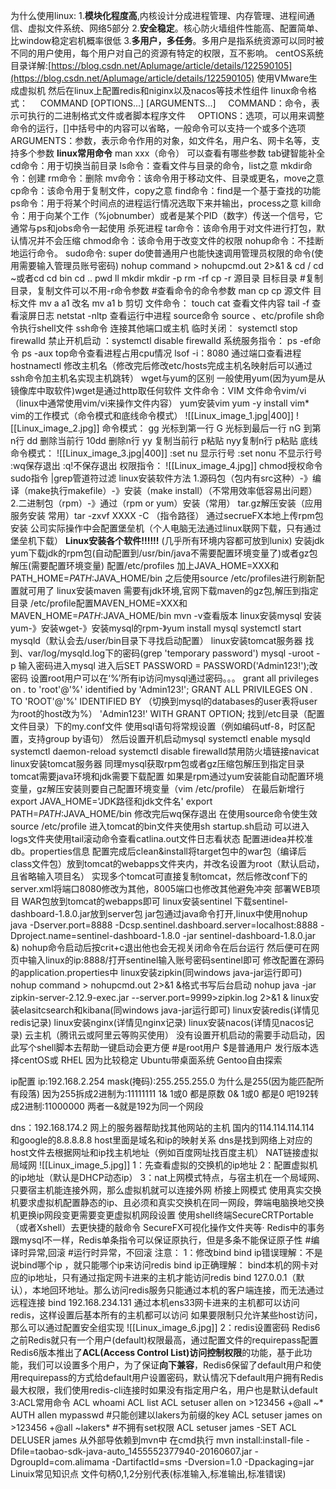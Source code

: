 为什么使用linux:
	1.**模块化程度高**,内核设计分成进程管理、内存管理、进程间通信、虚拟文件系统、网络5部分
	2.**安全稳定**。核心防火墙组件性能高、配置简单、比window稳定宕机概率很低
	3.**多用户，多任务**。多用户是指系统资源可以同时被不同的用户使用，每个用户对自己的资源有特定的权限，互不影响。
centOS系统目录详解:[https://blog.csdn.net/Aplumage/article/details/122590105](https://blog.csdn.net/Aplumage/article/details/122590105)
使用VMware生成虚拟机 然后在linux上配置redis和niginx以及nacos等技术性组件
linux命令格式：
	    COMMAND \[OPTIONS...] \[ARGUMENTS...]
	    COMMAND：命令，表示可执行的二进制格式文件或者脚本程序文件
	    OPTIONS：选项，可以用来调整命令的运行，[]中括号中的内容可以省略，一般命令可以支持一个或多个选项
	    ARGUMENTS：参数，表示命令作用的对象，如文件名，用户名、网卡名等，支持多个参数
**linux常用命令**
	man xxx（命令） 可以查看有哪些参数
	tab键智能补全
	cd命令：用于切换当前目录
	ls命令：查看文件与目录的命令，list之意
	mkdir命令：创建
	rm命令：删除
	mv命令：该命令用于移动文件、目录或更名，move之意
	cp命令：该命令用于复制文件，copy之意
	find命令：find是一个基于查找的功能
	ps命令：用于将某个时间点的进程运行情况选取下来并输出，process之意
	kill命令：用于向某个工作（%jobnumber）或者是某个PID（数字）传送一个信号，它通常与ps和jobs命令一起使用 杀死进程
	tar命令：该命令用于对文件进行打包，默认情况并不会压缩
	chmod命令：该命令用于改变文件的权限
	nohup命令：不挂断地运行命令。
	sudo命令: super do使普通用户也能快速调用管理员权限的命令(使用需要输入管理员账号密码)
	nohup command > nohupcmd.out 2>&1 &
	cd /
	cd ~或者cd
	cd bin
	cd ..
	pwd
	ll
	mkdir
	mkdir -p
	rm -rf
	cp -r 源目录 目标目录 #复制目录，复制文件可以不用-r命令参数
	#查看命令的命令参数
	man cp
	cp 源文件 目标文件
	mv a a1 改名
	mv a1 b 剪切
	文件命令：
	touch
	cat 查看文件内容
	tail -f 查看滚屏日志
	netstat -nltp 查看运行中进程
	source命令 source 、etc/profile
	sh命令执行shell文件
	ssh命令 连接其他端口或主机
	临时关闭： systemctl stop firewalld
	禁止开机启动 ：systemctl disable firewalld
	系统服务指令：
	ps -ef命令 ps -aux
	top命令查看进程占用cpu情况
	lsof -i：8080 通过端口查看进程
	hostnamectl 修改主机名（修改完后修改etc/hosts完成主机名映射后可以通过ssh命令加主机名实现主机跳转）
wget与yum的区别
	一般使用yum(因为yum是从镜像库中取软件)wget是通过http取任何软件
文件命令：VIM
	文件命令vim/vi（linux中通常使用vim/vi来操作文件内容）
	yum安装vim
	yum -y install vim*
	vim的工作模式（命令模式和底线命令模式）
	![[Linux_image_1.jpg|400]]
	![[Linux_image_2.jpg]]
	命令模式：
	gg 光标到第一行
	G 光标到最后一行
	nG 到第n行
	dd 删除当前行
	10dd 删除n行
	yy 复制当前行 p粘贴
	nyy复制n行 p粘贴
	底线命令模式：
	![[Linux_image_3.jpg|400]]
	:set nu 显示行号
	:set nonu 不显示行号
	:wq保存退出
	:q!不保存退出
	权限指令：
	![[Linux_image_4.jpg]]
	chmod授权命令
	sudo指令
	|grep管道符过滤
linux安装软件方法
	1.源码包（包内有src这种）-》编译（make执行makefile）-》安装（make install）（不常用效率低容易出问题）
	2.二进制包（rpm）-》通过（rpm or yum）安装（常用）
	tar.gz解压安装（应用服务安装 常用）tar -zxvf XXXX -C （指令路径）
	通过secrueFX本地上传rpm包安装
	公司实际操作中会配置堡垒机（个人电脑无法通过linux联网下载，只有通过堡垒机下载）
**Linux安装各个软件!!!!!!**
	(几乎所有环境内容都可放到lunix)
	安装jdk
		yum下载jdk的rpm包(自动配置到/usr/bin/java不需要配置环境变量了)或者gz包解压(需要配置环境变量)
		配置/etc/profiles
		加上JAVA_HOME=XXX和PATH_HOME=$PATH:$JAVA_HOME/bin
		之后使用source /etc/profiles进行刷新配置就可用了
	linux安装maven
		需要有jdk环境,官网下载maven的gz包,解压到指定目录
		/etc/profile配置MAVEN_HOME=XXX和MAVEN_HOME=$PATH:$JAVA_HOME/bin
		mvn -v查看版本
	linux安装mysql
		安装yum-》安装wget-》安装mysql的rpm-》yum install mysql
		systemctl start mysqld（默认会去/user/bin目录下寻找启动配置）
		linux安装tomcat服务器
		找到、var/log/mysqld.log下的密码(grep 'temporary password')
		mysql -uroot -p 输入密码进入mysql
		进入后SET PASSWORD = PASSWORD('Admin123!');改密码
		设置root用户可以在‘%’所有ip访问mysql通过密码。。。
		grant all privileges on *.* to 'root'@'%' identified by 'Admin123!';
		GRANT ALL PRIVILEGES ON *.* TO 'ROOT'@'%' IDENTIFIED BY
		（切换到mysql的databases的user表将user为root的host改为%）
		'Admin123!' WITH GRANT OPTION;
		找到/etc目录（配置文件目录）下的my.conf文件
		使用sql语句将常规设置（例如编码utf-8，时区配置，支持group by语句）
		然后设置开机启动mysql
		systemctl enable mysqld
		systemctl daemon-reload
		systemctl disable firewalld禁用防火墙链接navicat
	linux安装tomcat服务器
		同理mysql获取rpm包或者gz压缩包解压到指定目录
		tomcat需要java环境和jdk需要下载配置
		如果是rpm通过yum安装能自动配置环境变量，gz解压安装则要自己配置环境变量（vim /etc/profile）
		在最后新增行 export JAVA_HOME='JDK路径和jdk文件名'
		export PATH=$PATH:$JAVA_HOME/bin
		修改完后wq保存退出 在使用source命令使生效source /etc/profile
		进入tomcat的bin文件夹使用sh startup.sh启动
		可以进入logs文件夹使用tail滚动命令查看catlina.out文件日志看状态
		配置进idea并校准db。properties信息
		配置完成后clean&install将target包中的war包（编译后class文件包）放到tomcat的webapps文件夹内，并改名设置为root（默认启动，且省略输入项目名）
		实现多个tomcat可直接复制tomcat，然后修改conf下的server.xml将端口8080修改为其他，8005端口也修改其他避免冲突
		部署WEB项目
		WAR包放到tomcat的webapps即可
	linux安装sentinel
		下载sentinel-dashboard-1.8.0.jar放到server包
		jar包通过java命令打开,linux中使用nohup java -Dserver.port=8888 -Dcsp.sentinel.dashboard.server=localhost:8888 -Dproject.name=sentinel-dashboard-1.8.0 -jar sentinel-dashboard-1.8.0.jar &)
		nohup命令启动后按crit+c退出他也会无视关闭命令在后台运行
		然后便可在网页中输入linux的ip:8888/打开sentinel输入账号密码sentinel即可
		修改配置在源码的application.properties中
	linux安装zipkin(同windows java-jar运行即可)
	nohup command > nohupcmd.out 2>&1 &格式书写后台启动
	nohup java -jar zipkin-server-2.12.9-exec.jar --server.port=9999>zipkin.log 2>&1 &
	linux安装elasitcsearch和kibana(同windows java-jar运行即可)
	linux安装redis(详情见redis记录)
	linux安装nginx(详情见nginx记录)
	linux安装nacos(详情见nacos记录)
云主机（腾讯云或阿里云等购买使用）
没有设置开机启动的需要手动启动，因此写个shell脚本去帮助一键启动会更方便
\#是root用户 $是普通用户
发行版本选择centOS或 RHEL 因为比较稳定
Ubuntu带桌面系统 Gentoo自由探索

ip配置
ip:192.168.2.254
mask(掩码):255.255.255.0
为什么是255(因为能匹配所有段落)
因为255拆成2进制为:11111111
1& 1或0 都是原数
0& 1或0 都是0
吧192转成2进制:11000000
两者一&就是192为同一个网段

dns：192.168.174.2 网上的服务器帮助找其他网站的主机 国内的114.114.114.114 和google的8.8.8.8.8
host里面是域名和ip的映射关系
dns是找到网络上对应的host文件去根据网址和ip找主机地址（例如百度网址找百度主机）
NAT链接虚拟局域网
![[Linux_image_5.jpg]]
1：先查看虚拟的交换机的ip地址
2：配置虚拟机的ip地址（默认是DHCP动态ip）
3：nat上网模式特点，与宿主机在一个局域网、只要宿主机能连接外网，那么虚拟机就可以连接外网
桥接上网模式
使用真实交换机要求虚拟机配置静态的ip、且必须和真实交换机在同一网段，弊端电脑换地交换机更换ip网段变更需要变更虚拟机网段设置
使用shell终端SecureCRTPortable（或者Xshell）去更快捷的敲命令
SecureFX可视化操作文件夹等·
Redis中的事务跟mysql不一样，Redis单条指令可以保证原执行，但是多条不能保证原子性
#编译时异常,回滚
#运行时异常，不回滚
注意：
1：修改bind
bind ip错误理解：不是说bind哪个ip ，就只能哪个ip来访问redis
bind ip正确理解： bind本机的网卡对应的ip地址，只有通过指定网卡进来的主机才能访问redis
bind 127.0.0.1（默认），本地回环地址。那么访问redis服务只能通过本机的客户端连接，而无法通过远程连接
bind 192.168.234.131 通过本机ens33网卡进来的主机都可以访问redis，这样设置后基本所有的主机都可以访问
如果要限制只允许某些host访问，那么可以通过配置安全组实现
![[Linux_image_6.jpg]]
2：redis设置密码
Redis6之前Redis就只有一个用户(default)权限最高，通过配置文件的requirepass配置
Redis6版本推出了**ACL(Access Control List)访问控制权限**的功能，基于此功能，我们可以设置多个用户，为了保证**向下兼容**，Redis6保留了default用户和使用requirepass的方式给default用户设置密码，默认情况下default用户拥有Redis最大权限，我们使用redis-cli连接时如果没有指定用户名，用户也是默认default
3:ACL常用命令
ACL whoami
ACL list
ACL setuser allen on >123456 +@all ~*
AUTH allen mypasswd
#只能创建以lakers为前缀的key
ACL setuser james on >123456 +@all ~lakers*
#不拥有set权限
ACL setuser james -SET
ACL DELUSER james
从外部导依赖到mvn中 在cmd执行
mvn install:install-file -Dfile=taobao-sdk-java-auto_1455552377940-20160607.jar -DgroupId=com.alimama -DartifactId=sms -Dversion=1.0 -Dpackaging=jar
Linuix常见知识点
文件句柄0,1,2分别代表(标准输入,标准输出,标准错误)
